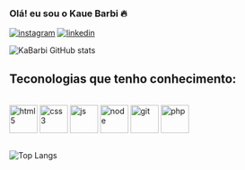 

### Olá! eu sou o Kaue Barbi 🔥

[![instagram](https://img.shields.io/badge/Instagram-E4405F?style=for-the-badge&logo=instagram&logoColor=white)](https://intagram.com/_kabarbi)
[![linkedin](https://img.shields.io/badge/LinkedIn-0077B5?style=for-the-badge&logo=linkedin&logoColor=white)]()


![KaBarbi GitHub stats](https://github-readme-stats.vercel.app/api?username=KaBarbi&show_icons=true&theme=radical)


## Teconologias que tenho conhecimento:          

<div style="display: inline_block"><br/>
<img align="center" hight="50px" width="50px" alt="html5" src="https://cdn.jsdelivr.net/gh/devicons/devicon/icons/html5/html5-original.svg">
<img align="center" hight="50px" width="50px" alt="css3" src="https://cdn.jsdelivr.net/gh/devicons/devicon/icons/css3/css3-original.svg">
<img align="center" hight="50px" width="50px" alt="js" src="https://cdn.jsdelivr.net/gh/devicons/devicon/icons/javascript/javascript-original.svg">
<img align="center" hight="50px" width="50px" alt="node" src="https://cdn.jsdelivr.net/gh/devicons/devicon/icons/nodejs/nodejs-original.svg">
  <img align="center" hight="50px" width="50px" alt="git" src="https://cdn.jsdelivr.net/gh/devicons/devicon/icons/git/git-original.svg">
<img align="center" hight="50px" width="50px" alt="php" src="https://cdn.jsdelivr.net/gh/devicons/devicon/icons/php/php-plain.svg">
<div/><br/>

![Top Langs](https://github-readme-stats.vercel.app/api/top-langs/?username=KaBarbi&layout=compact)

